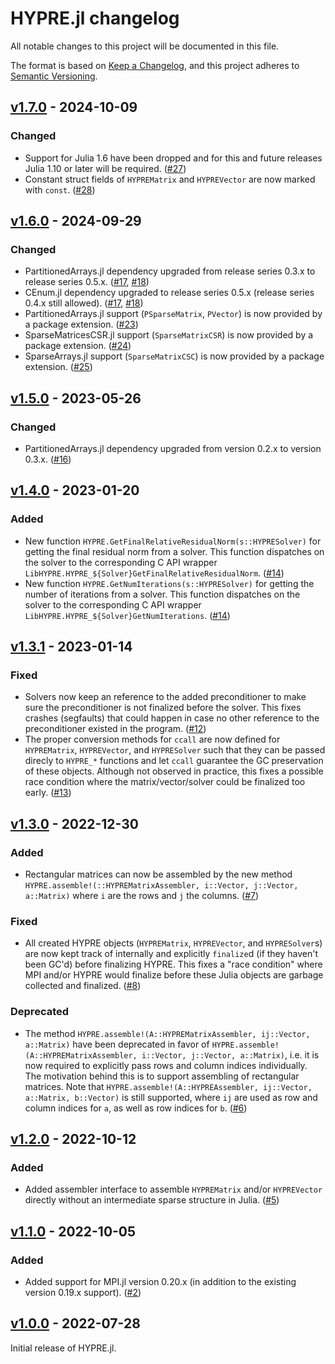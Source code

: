# HYPRE.jl changelog

All notable changes to this project will be documented in this file.

The format is based on [Keep a Changelog](https://keepachangelog.com/en/1.0.0/),
and this project adheres to [Semantic Versioning](https://semver.org/spec/v2.0.0.html).

## [v1.7.0] - 2024-10-09
### Changed
 - Support for Julia 1.6 have been dropped and for this and future releases Julia 1.10 or
   later will be required. ([#27])
 - Constant struct fields of `HYPREMatrix` and `HYPREVector` are now marked with `const`.
   ([#28])

## [v1.6.0] - 2024-09-29
### Changed
 - PartitionedArrays.jl dependency upgraded from release series 0.3.x to release series
   0.5.x. ([#17], [#18])
 - CEnum.jl dependency upgraded to release series 0.5.x (release series 0.4.x still
   allowed). ([#17], [#18])
 - PartitionedArrays.jl support (`PSparseMatrix`, `PVector`) is now provided by a package
   extension. ([#23])
 - SparseMatricesCSR.jl support (`SparseMatrixCSR`) is now provided by a package extension.
   ([#24])
 - SparseArrays.jl support (`SparseMatrixCSC`) is now provided by a package extension.
   ([#25])

## [v1.5.0] - 2023-05-26
### Changed
 - PartitionedArrays.jl dependency upgraded from version 0.2.x to version 0.3.x.
   ([#16])

## [v1.4.0] - 2023-01-20
### Added
 - New function `HYPRE.GetFinalRelativeResidualNorm(s::HYPRESolver)` for getting the final
   residual norm from a solver. This function dispatches on the solver to the corresponding
   C API wrapper `LibHYPRE.HYPRE_${Solver}GetFinalRelativeResidualNorm`. ([#14])
 - New function `HYPRE.GetNumIterations(s::HYPRESolver)` for getting the number of
   iterations from a solver. This function dispatches on the solver to the corresponding C
   API wrapper `LibHYPRE.HYPRE_${Solver}GetNumIterations`. ([#14])

## [v1.3.1] - 2023-01-14
### Fixed
 - Solvers now keep an reference to the added preconditioner to make sure the preconditioner
   is not finalized before the solver. This fixes crashes (segfaults) that could happen in
   case no other reference to the preconditioner existed in the program. ([#12])
 - The proper conversion methods for `ccall` are now defined for `HYPREMatrix`,
   `HYPREVector`, and `HYPRESolver` such that they can be passed direcly to `HYPRE_*`
   functions and let `ccall` guarantee the GC preservation of these objects. Although not
   observed in practice, this fixes a possible race condition where the matrix/vector/solver
   could be finalized too early. ([#13])

## [v1.3.0] - 2022-12-30
### Added
 - Rectangular matrices can now be assembled by the new method
   `HYPRE.assemble!(::HYPREMatrixAssembler, i::Vector, j::Vector, a::Matrix)` where `i` are
   the rows and `j` the columns. ([#7])
### Fixed
 - All created HYPRE objects (`HYPREMatrix`, `HYPREVector`, and `HYPRESolver`s) are now kept
   track of internally and explicitly `finalize`d (if they haven't been GC'd) before
   finalizing HYPRE. This fixes a "race condition" where MPI and/or HYPRE would finalize
   before these Julia objects are garbage collected and finalized. ([#8])
### Deprecated
 - The method `HYPRE.assemble!(A::HYPREMatrixAssembler, ij::Vector, a::Matrix)` have been
   deprecated in favor of `HYPRE.assemble!(A::HYPREMatrixAssembler, i::Vector, j::Vector,
   a::Matrix)`, i.e. it is now required to explicitly pass rows and column indices
   individually. The motivation behind this is to support assembling of rectangular
   matrices. Note that `HYPRE.assemble!(A::HYPREAssembler, ij::Vector, a::Matrix,
   b::Vector)` is still supported, where `ij` are used as row and column indices for `a`, as
   well as row indices for `b`. ([#6])

## [v1.2.0] - 2022-10-12
### Added
 - Added assembler interface to assemble `HYPREMatrix` and/or `HYPREVector` directly without
   an intermediate sparse structure in Julia. ([#5])

## [v1.1.0] - 2022-10-05
### Added
 - Added support for MPI.jl version 0.20.x (in addition to the existing version 0.19.x
   support). ([#2])

## [v1.0.0] - 2022-07-28
Initial release of HYPRE.jl.


<!-- Links generated by Changelog.jl -->

[v1.0.0]: https://github.com/fredrikekre/HYPRE.jl/releases/tag/v1.0.0
[v1.1.0]: https://github.com/fredrikekre/HYPRE.jl/releases/tag/v1.1.0
[v1.2.0]: https://github.com/fredrikekre/HYPRE.jl/releases/tag/v1.2.0
[v1.3.0]: https://github.com/fredrikekre/HYPRE.jl/releases/tag/v1.3.0
[v1.3.1]: https://github.com/fredrikekre/HYPRE.jl/releases/tag/v1.3.1
[v1.4.0]: https://github.com/fredrikekre/HYPRE.jl/releases/tag/v1.4.0
[v1.5.0]: https://github.com/fredrikekre/HYPRE.jl/releases/tag/v1.5.0
[v1.6.0]: https://github.com/fredrikekre/HYPRE.jl/releases/tag/v1.6.0
[v1.7.0]: https://github.com/fredrikekre/HYPRE.jl/releases/tag/v1.7.0
[#2]: https://github.com/fredrikekre/HYPRE.jl/issues/2
[#5]: https://github.com/fredrikekre/HYPRE.jl/issues/5
[#6]: https://github.com/fredrikekre/HYPRE.jl/issues/6
[#7]: https://github.com/fredrikekre/HYPRE.jl/issues/7
[#8]: https://github.com/fredrikekre/HYPRE.jl/issues/8
[#12]: https://github.com/fredrikekre/HYPRE.jl/issues/12
[#13]: https://github.com/fredrikekre/HYPRE.jl/issues/13
[#14]: https://github.com/fredrikekre/HYPRE.jl/issues/14
[#16]: https://github.com/fredrikekre/HYPRE.jl/issues/16
[#17]: https://github.com/fredrikekre/HYPRE.jl/issues/17
[#18]: https://github.com/fredrikekre/HYPRE.jl/issues/18
[#23]: https://github.com/fredrikekre/HYPRE.jl/issues/23
[#24]: https://github.com/fredrikekre/HYPRE.jl/issues/24
[#25]: https://github.com/fredrikekre/HYPRE.jl/issues/25
[#27]: https://github.com/fredrikekre/HYPRE.jl/issues/27
[#28]: https://github.com/fredrikekre/HYPRE.jl/issues/28
